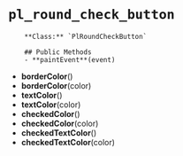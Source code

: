 # `pl_round_check_button`

        **Class:** `PlRoundCheckButton`

        ## Public Methods
        - **paintEvent**(event)
- **borderColor**()
- **borderColor**(color)
- **textColor**()
- **textColor**(color)
- **checkedColor**()
- **checkedColor**(color)
- **checkedTextColor**()
- **checkedTextColor**(color)